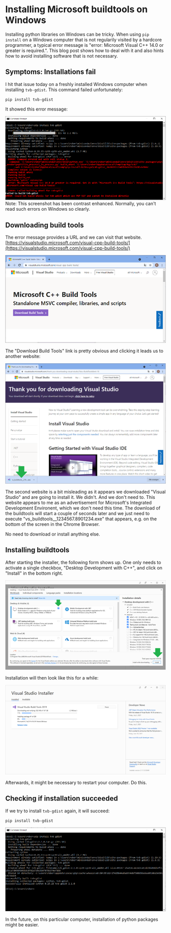 # Installing Microsoft buildtools on Windows
Installing python libraries on Windows can be tricky. When using `pip install` on a Windows computer that is not regularily visited by a hardcore programmer, a typical error message is "error: Microsoft Visual C++ 14.0 or greater is required.".
This blog post shows how to deal with it and also hints how to avoid installing software that is not necessary.

## Symptoms: Installations fail
I hit that issue today on a freshly installed Windows computer when installing `tvb-gdist`. This command failed unfortunately:

```
pip install tvb-gdist
```

It showed this error message:

![](error.png)
Note: This screenshot has been contrast enhanced. Normally, you can't read such errors on Windows so clearly.

## Downloading build tools
The error message provides a URL and we can visit that website.
[https://visualstudio.microsoft.com/visual-cpp-build-tools/](https://visualstudio.microsoft.com/visual-cpp-build-tools/)

![](download1.png)

The "Download Build Tools" link is pretty obvious and clicking it leads us to another website:

![](download2.png)

The second website is a bit misleading as it appears we downloaded "Visual Studio" and are going to install it. 
We didn't. And we don't need to.
This website appears to me as an advertisement for Microsoft's Integrated Development Environent, which we don't need this time.
The download of the buildtools will start a couple of seconds later and we just need to execute "vs_buildtools__1234567.8901234.exe" that appears, e.g. on the bottom of the screen in the Chrome Browser. 

No need to download or install anything else.

## Installing buildtools
After starting the installer, the following form shows up. 
One only needs to activate a single checkbox, "Desktop Development with C++", and click on "Install" in the bottom right.

![](install.png)

Installation will then look like this for a while:

![](install2.png)

Afterwards, it might be necessary to restart your computer. Do this.

## Checking if installation succeeded
If we try to install `tvb-gdist` again, it will succeed:
```
pip install tvb-gdist
```

![](success.png)

In the future, on this particular computer, installation of python packages might be easier.

